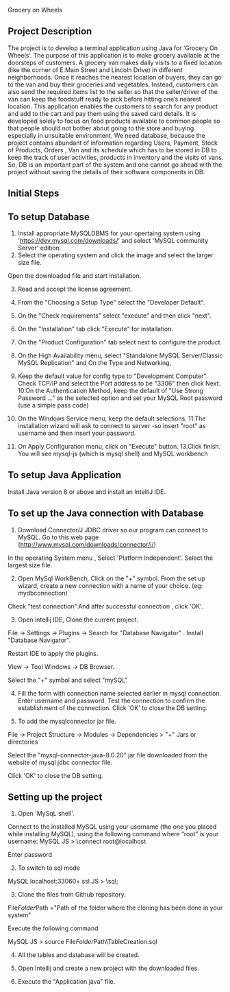 Grocery on Wheels


Project Description
-----------------------------
The project is to develop a terminal application using Java for ‘Grocery On Wheels’. The purpose of this
application is to make grocery available at the doorsteps of customers. A grocery van makes daily visits
to a fixed location (like the corner of E.Main Street and Lincoln Drive) in different neighborhoods. Once
it reaches the nearest location of buyers, they can go to the van and buy their groceries and vegetables.
Instead, customers can also send the required items list to the seller so that the seller/driver of the van can
keep the foodstuff ready to pick before hitting one’s nearest location.
This application enables the customers to search for any product and add to the cart and pay them using the
saved card details. It is developed solely to focus on food products available to common people so that
people should not bother about going to the store and buying especially in unsuitable environment.
We need database, because the project contains abundant of information regarding Users, Payment, Stock
of Products, Orders , Van and its schedule which has to be stored in DB to keep the track of user activities,
products in inventory and the visits of vans. So, DB is an important part of the system and one cannot go
ahead with the project without saving the details of their software components in DB.

Initial Steps
------------

To setup Database
-------------------
1. Install appropriate MySQLDBMS for your opertaing system using 'https://dev.mysql.com/downloads/' and select 'MySQL community Server' edition.
2. Select the operating system and click the image and select the larger size file. 

Open the downloaded file and start installation.

3. Read and accept the license agreement.

4. From the "Choosing a Setup Type" select the "Developer Default".

5. On the "Check requirements" select "execute" and then click "next". 

6. On the "Installation" tab click "Execute" for installation.
7. On the "Product Configuration" tab select next to configure the product.
 
8. On the High Availability menu, select "Standalone MySQL Server/Classic MySQL Replication" and On the Type and Networking, 
9. Keep the default value for config type to "Development Computer". Check TCP/IP and select the Port address to be "3306" then click Next.
10.On the Authentication Method, keep the default of "Use Strong Password ..." as the selected option and set your MySQL Root password (use a simple pass code)
11. On the Windows Service menu, keep the default selections.
11.The installation wizard will ask to connect to server -so insert "root" as username and then insert your password.
12. On Apply Configuration menu, click on "Execute" button.
13.Click finish. You will see mysql-js (which is mysql shell) and MySQL workbench


To setup Java Application
----------------------------
Install Java version 8 or above and install an IntelliJ IDE.

To set up the Java connection with Database
-----------------------------------------------

1. Download Connector/J JDBC driver so our program can connect to MySQL. Go to this web page (http://www.mysql.com/downloads/connector/j/)

In the operating System menu , Select 'Platform Independent'. Select the largest size file.

2. Open MySql WorkBench, Click on the "+" symbol. From the set up wizard,  create a new connection with a name of your choice. (eg: mydbconnection)

Check "test connection".And after successful connection , click 'OK'.

3. Open intellij IDE, Clone the current project.

File -> Settings -> Plugins -> Search for "Database Navigator" . Install "Database Navigator".

Restart IDE to apply the plugins.

View -> Tool Windows -> DB Browser.

Select the "+" symbol and select "mySQL" 

4. Fill the form with connection name selected earlier in mysql connection.
Enter username and password.
Test the connection to confirm the establishment of the connection. Click 'OK' to close the DB setting.

5. To add the mysqlconnector jar file.

File -> Project Structure -> Modules -> Dependencies > "+" Jars or directories 

Select the "mysql-connector-java-8.0.20" jar file downloaded from the website of mysql jdbc connector file.

Click 'OK' to close the DB setting.



Setting up the project
----------------------
1. Open 'MySqL  shell'.

Connect to the installed MySQL using your username (the one you placed while installing MySQL), using the following command where “root” is your username: 
 MySQL  JS > \connect root@localhost

Enter password

2. To switch to sql mode

 MySQL  localhost:33060+ ssl  JS > \sql;

3. Clone the files from Github repository. 

File$Folder$Path ="Path of the folder where the cloning has been done in your system"

Execute the following command

 MySQL  JS > source File$Folder$Path\TableCreation.sql

4. All the tables and database will be created.

5. Open Intellij and create a new project with the downloaded files.

8. Execute the "Application.java" file.




